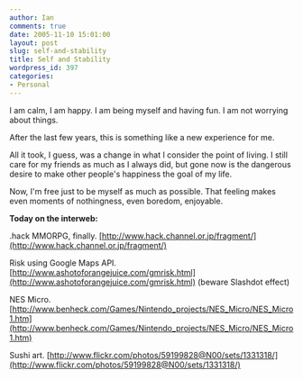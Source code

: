 ```yaml
---
author: Ian
comments: true
date: 2005-11-10 15:01:00
layout: post
slug: self-and-stability
title: Self and Stability
wordpress_id: 397
categories:
- Personal
---
```


I am calm, I am happy.  I am being myself and having fun.  I am not worrying about things.  

After the last few years, this is something like a new experience for me.  

All it took, I guess, was a change in what I consider the point of living.  I still care for my friends as much as I always did, but gone now is the dangerous desire to make other people's happiness the goal of my life.  

Now, I'm free just to be myself as much as possible.  That feeling makes even moments of nothingness, even boredom, enjoyable.  

  

<b>Today on the interweb:</b>  

.hack MMORPG, finally.  [http://www.hack.channel.or.jp/fragment/](http://www.hack.channel.or.jp/fragment/)  

Risk using Google Maps API.  [http://www.ashotoforangejuice.com/gmrisk.html](http://www.ashotoforangejuice.com/gmrisk.html) (beware Slashdot effect)  

NES Micro.  [http://www.benheck.com/Games/Nintendo_projects/NES_Micro/NES_Micro1.htm](http://www.benheck.com/Games/Nintendo_projects/NES_Micro/NES_Micro1.htm)  

Sushi art.  [http://www.flickr.com/photos/59199828@N00/sets/1331318/](http://www.flickr.com/photos/59199828@N00/sets/1331318/)

